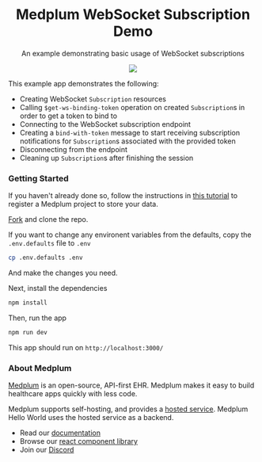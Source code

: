 <h1 align="center">Medplum WebSocket Subscription Demo</h1>
<p align="center">An example demonstrating basic usage of WebSocket subscriptions</p>
<p align="center">
<a href="https://github.com/medplum/medplum-websocket-subscriptions-demo/blob/main/LICENSE.txt">
    <img src="https://img.shields.io/badge/license-Apache-blue.svg" />
  </a>
</p>

This example app demonstrates the following:

- Creating WebSocket `Subscription` resources
- Calling `$get-ws-binding-token` operation on created `Subscription`s in order to get a token to bind to
- Connecting to the WebSocket subscription endpoint
- Creating a `bind-with-token` message to start receiving subscription notifications for `Subscription`s associated with the provided token
- Disconnecting from the endpoint
- Cleaning up `Subscription`s after finishing the session

### Getting Started

If you haven't already done so, follow the instructions in [this tutorial](https://www.medplum.com/docs/tutorials/register) to register a Medplum project to store your data.

[Fork](https://github.com/medplum/medplum-websocket-subscriptions-demo/fork) and clone the repo.

If you want to change any environent variables from the defaults, copy the `.env.defaults` file to `.env`

```bash
cp .env.defaults .env
```

And make the changes you need.

Next, install the dependencies

```bash
npm install
```

Then, run the app

```bash
npm run dev
```

This app should run on `http://localhost:3000/`

### About Medplum

[Medplum](https://www.medplum.com/) is an open-source, API-first EHR. Medplum makes it easy to build healthcare apps quickly with less code.

Medplum supports self-hosting, and provides a [hosted service](https://app.medplum.com/). Medplum Hello World uses the hosted service as a backend.

- Read our [documentation](https://www.medplum.com/docs)
- Browse our [react component library](https://storybook.medplum.com/)
- Join our [Discord](https://discord.gg/medplum)
